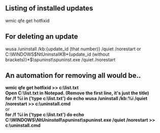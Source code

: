 ## Listing of installed updates

wmic qfe get hotfixid

## For deleting an update

wusa /uninstall /kb:{update_id (that number)} /quiet /norestart 
or  
C:\WINDOWS\$NtUninstallKB*{update_id (without brackets)}*$\spuninst\spuninst.exe /quiet /norestart  

## An automation for removing all would be..

**wmic qfe get hotfixid >> c:\list.txt**  
**Open C:\list.txt in Notepad. (Remove the first line, it's just the title)**  
**for /f %i in ('type c:\list.txt') do echo wusa /uninstall /kb:%i /quiet /norestart >> c:\uninstall.cmd**  
or  
**for /f %i in ('type c:\list.txt') do echo C:\WINDOWS\\$NtUninstall%i$\spuninst\spuninst.exe /quiet /norestart >> c:\uninstall.cmd**  
